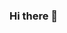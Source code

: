### Hi there 👋

<!--
**phjppo0918/phjppo0918** is a ✨ _special_ ✨ repository because its `README.md` (this file) appears on your GitHub profile.

Here are some ideas to get you started:

- 🔭 I’m currently working on ...
- 🌱 I’m currently learning ...
- 👯 I’m looking to collaborate on ...
- 🤔 I’m looking for help with ...
- 💬 Ask me about ...
- 📫 How to reach me: ...
- 😄 Pronouns: ...
- ⚡ Fun fact: ...

[![phjppo0918's github stats](https://github-readme-stats.vercel.app/api?username=username)](https://github.com/anuraghazra/github-readme-stats)
